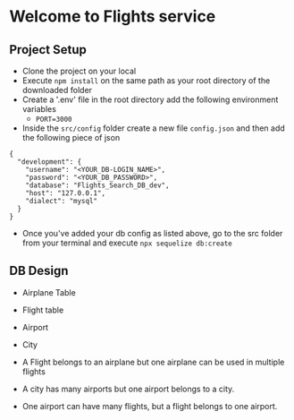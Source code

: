 # Welcome to Flights service

## Project Setup

- Clone the project on your local
- Execute `npm install` on the same path as your root directory of the downloaded folder
- Create a '.env' file in the root directory add the following environment variables
  - `PORT=3000`
- Inside the `src/config` folder create a new file `config.json` and then add the     following piece of json

```
{
  "development": {
    "username": "<YOUR_DB-LOGIN_NAME>",
    "password": "<YOUR_DB_PASSWORD>",
    "database": "Flights_Search_DB_dev",
    "host": "127.0.0.1",
    "dialect": "mysql"
  }
}
```
- Once you've added your db config as listed above, go to the src folder from your terminal and execute `npx sequelize db:create`

## DB Design
  - Airplane Table
  - Flight table
  - Airport
  - City

  - A Flight belongs to an airplane but one airplane can be used in multiple flights
  - A city has many airports but one airport belongs to a city.
  - One airport can have many flights, but a flight belongs to one airport.
